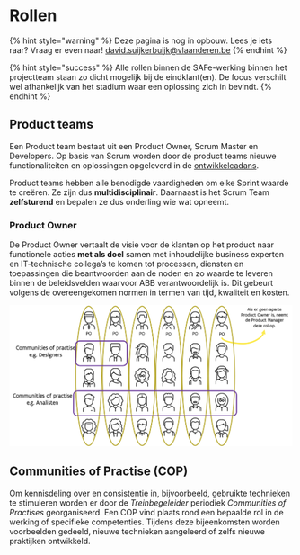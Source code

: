 # Rollen

{% hint style="warning" %}
Deze pagina is nog in opbouw. Lees je iets raar? Vraag er even naar! [david.suijkerbuijk@vlaanderen.be](mailto:david.suijkerbuijk@vlaanderen.be)
{% endhint %}

{% hint style="success" %}
Alle rollen binnen de SAFe-werking binnen het projectteam staan zo dicht mogelijk bij de eindklant\(en\). De focus verschilt wel afhankelijk van het stadium waar een oplossing zich in bevindt. 
{% endhint %}

## Product teams

Een Product team bestaat uit een Product Owner, Scrum Master en Developers. Op basis van Scrum worden door de product teams nieuwe functionaliteiten en oplossingen opgeleverd in de [ontwikkelcadans](de-ontwikkelcadans.md). 

Product teams hebben alle benodigde vaardigheden  om elke Sprint waarde te creëren. Ze zijn dus **multidisciplinair**. Daarnaast is het Scrum Team **zelfsturend** en bepalen ze dus onderling wie wat opneemt.

### Product Owner

De Product Owner vertaalt de visie voor de klanten op het product naar functionele acties **met als doel** samen met inhoudelijke business experten en IT-technische collega’s te komen tot processen, diensten en toepassingen die beantwoorden aan de noden en zo waarde te leveren binnen de beleidsvelden waarvoor ABB verantwoordelijk is. Dit gebeurt volgens de overeengekomen normen in termen van tijd, kwaliteit en kosten.

![Visualisatie Agile product teams](../.gitbook/assets/image%20%286%29.png)

## Communities of Practise \(COP\)

Om kennisdeling over en consistentie in, bijvoorbeeld, gebruikte technieken te stimuleren worden er door de _Treinbegeleider_ periodiek _Communities of Practises_ georganiseerd. Een COP vind plaats rond een bepaalde rol in de werking of specifieke competenties. Tijdens deze bijeenkomsten worden voorbeelden gedeeld, nieuwe technieken aangeleerd of zelfs nieuwe praktijken ontwikkeld.



